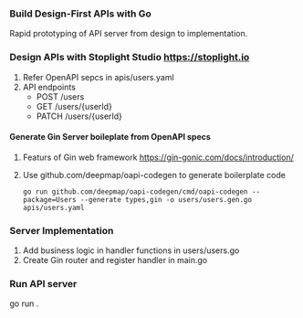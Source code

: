 
### Build Design-First APIs with Go

Rapid prototyping of API server from design to implementation.

### Design APIs with Stoplight Studio https://stoplight.io
1. Refer OpenAPI sepcs in apis/users.yaml
2. API endpoints
    -  POST /users
    -  GET /users/{userId}
    -  PATCH /users/{userId}

#### Generate Gin Server boileplate from OpenAPI specs 

1. Featurs of Gin web framework https://gin-gonic.com/docs/introduction/
2. Use github.com/deepmap/oapi-codegen to generate boilerplate code
 
       go run github.com/deepmap/oapi-codegen/cmd/oapi-codegen --package=Users --generate types,gin -o users/users.gen.go apis/users.yaml

### Server Implementation
1. Add business logic in handler functions in users/users.go
2. Create Gin router and register handler in main.go

### Run API server
go run .












